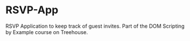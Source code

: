 # RSVP-App

RSVP Application to keep track of guest invites. Part of the DOM Scripting by Example course on Treehouse.
